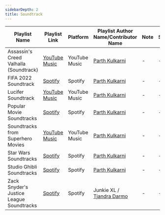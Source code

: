 ```yaml
---
sidebarDepth: 2
title: Soundtrack
---
```


| Playlist Name | Playlist Link | Platform | Playlist Author Name/Contributor Name | Note | Subgenre |
| ------------- |-------------- | -------- | ------------------------------------- | ---- | -------- |
| Assassin's Creed Valhalla (Soundtrack) | [YouTube Music](https://music.youtube.com/playlist?list=PLDisKgcnAC4RbwywMTbJpC-uBg6mUeCsO&feature=share) | YouTube Music | [Parth Kulkarni](https://github.com/parthkgh24) | - | - |
|FIFA 2022 Soundtrack | [Spotify](https://open.spotify.com/playlist/2a6OSlFchVcDonrXMMJ6EM?si=2fc2db2d922d4623) | Spotify | [Parth Kulkarni](https://github.com/parthkgh24) | - | - |
| Lucifer Soundtrack | [YouTube Music](https://music.youtube.com/playlist?list=PLlO3ranUZrZ4o9oyhU51heXdnRF2SY9EU&feature=share) | YouTube Music | [Parth Kulkarni](https://github.com/parthkgh24) | - | - |
|Popular Movie Soundtracks | [Spotify](https://open.spotify.com/playlist/1VHaEzv3qjaDBAVJrEGEge?si=00564258b11a4da7) | Spotify | [Parth Kulkarni](https://github.com/parthkgh24) | - | - |
|Soundtracks from Superhero Movies | [YouTube Music](https://music.youtube.com/playlist?list=RDCLAK5uy_lJlBtxBu4iJF7YPUcnDxnQlrkYxZWCzwE&feature=share&playnext=1 )| YouTube Music | [Parth Kulkarni](https://github.com/parthkgh24) | - | - |
| Star Wars Soundtracks | [Spotify](https://open.spotify.com/playlist/0yDagEjoveJC0dVWBJecU2?si=1f16b0db590b4f63) | Spotify | [Parth Kulkarni](https://github.com/parthkgh24) | - | - |
|Studio Ghibli Soundtracks | [Spotify](https://open.spotify.com/playlist/636JPjFfxIumqg3UQALZpY?si=2519381d393c47cf) | Spotify | [Parth Kulkarni](https://github.com/parthkgh24) | - | - |
|Zack Snyder's Justice League Soundtracks | [Spotify](https://open.spotify.com/album/61EYnZsY4PSE2uubb81wtB?si=Mi21amKaQe6yEOC5jjTLZw&dl_branch=1) | Spotify | Junkie XL / [Tjandra Darmo](https://github.com/TjandraD) | - | - |
